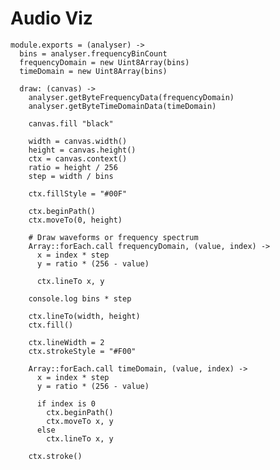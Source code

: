 Audio Viz
=========

    module.exports = (analyser) ->
      bins = analyser.frequencyBinCount
      frequencyDomain = new Uint8Array(bins)
      timeDomain = new Uint8Array(bins)

      draw: (canvas) ->
        analyser.getByteFrequencyData(frequencyDomain)
        analyser.getByteTimeDomainData(timeDomain)

        canvas.fill "black"

        width = canvas.width()
        height = canvas.height()
        ctx = canvas.context()
        ratio = height / 256
        step = width / bins

        ctx.fillStyle = "#00F"

        ctx.beginPath()
        ctx.moveTo(0, height)

        # Draw waveforms or frequency spectrum
        Array::forEach.call frequencyDomain, (value, index) ->
          x = index * step
          y = ratio * (256 - value)

          ctx.lineTo x, y

        console.log bins * step

        ctx.lineTo(width, height)
        ctx.fill()

        ctx.lineWidth = 2
        ctx.strokeStyle = "#F00"

        Array::forEach.call timeDomain, (value, index) ->
          x = index * step
          y = ratio * (256 - value)

          if index is 0
            ctx.beginPath()
            ctx.moveTo x, y
          else
            ctx.lineTo x, y

        ctx.stroke()
